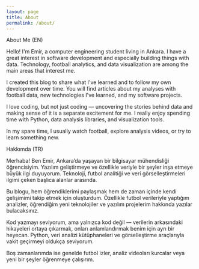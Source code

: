 ```yaml
---
layout: page
title: About
permalink: /about/
---
```


About Me (EN)

Hello! I'm Emir, a computer engineering student living in Ankara. I have a great interest in software development and especially building things with data. Technology, football analytics, and data visualization are among the main areas that interest me.

I created this blog to share what I've learned and to follow my own development over time. You will find articles about my analyses with football data, new technologies I've learned, and my software projects.

I love coding, but not just coding — uncovering the stories behind data and making sense of it is a separate excitement for me. I really enjoy spending time with Python, data analysis libraries, and visualization tools.

In my spare time, I usually watch football, explore analysis videos, or try to learn something new.


Hakkımda (TR)

Merhaba! Ben Emir, Ankara’da yaşayan bir bilgisayar mühendisliği öğrencisiyim. Yazılım geliştirmeye ve özellikle veriyle bir şeyler inşa etmeye büyük ilgi duyuyorum. Teknoloji, futbol analitiği ve veri görselleştirmeleri ilgimi çeken başlıca alanlar arasında.

Bu blogu, hem öğrendiklerimi paylaşmak hem de zaman içinde kendi gelişimimi takip etmek için oluşturdum. Özellikle futbol verileriyle yaptığım analizler, öğrendiğim yeni teknolojiler ve yazılım projelerim hakkında yazılar bulacaksınız.

Kod yazmayı seviyorum, ama yalnızca kod değil — verilerin arkasındaki hikayeleri ortaya çıkarmak, onları anlamlandırmak benim için ayrı bir heyecan. Python, veri analizi kütüphaneleri ve görselleştirme araçlarıyla vakit geçirmeyi oldukça seviyorum.

Boş zamanlarımda ise genelde futbol izler, analiz videoları kurcalar veya yeni bir şeyler öğrenmeye çalışırım.

